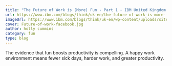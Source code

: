 ```yaml
---
title: "The Future of Work is (More) Fun - Part 1 - IBM United Kingdom - Blog"
url: https://www.ibm.com/blogs/think/uk-en/the-future-of-work-is-more-fun-part-1/
imageUrl: https://www.ibm.com/blogs/think/uk-en/wp-content/uploads/sites/27/2019/06/Future-of-work-facebook.jpg
cover: Future-of-work-facebook.jpg
author: holly cummins
category: fun
type: blog
---
```


The evidence that fun boosts productivity is compelling. A happy work environment means fewer sick days, harder work, and greater productivity.
